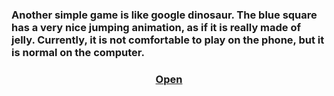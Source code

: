 ### Another simple game is like google dinosaur. The blue square has a very nice jumping animation, as if it is really made of jelly. Currently, it is not comfortable to play on the phone, but it is normal on the computer.

### <p align="center">[Open](https://ghtx280.github.io/Jelly_Jump/game)</p>
